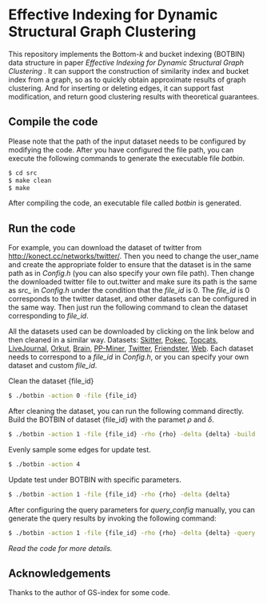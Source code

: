 # Effective Indexing for Dynamic Structural Graph Clustering

This repository implements the Bottom-$k$ and bucket indexing (BOTBIN) data structure in paper *Effective Indexing for Dynamic Structural Graph Clustering*
. It can support the construction of similarity index and bucket index from a graph, so as to quickly obtain approximate results of graph clustering. And for inserting or deleting edges, it can support fast modification, and return good clustering results with theoretical guarantees.

## Compile the code
Please note that the path of the input dataset needs to be configured by modifying the code. After you have configured the file path, you can execute the following commands to generate the executable file *botbin*.

```sh
$ cd src
$ make clean
$ make
```
After compiling the code, an executable file called *botbin* is generated.

## Run the code

For example, you can download the dataset of twitter from http://konect.cc/networks/twitter/. Then you need to change the user_name and create the appropriate folder to ensure that the dataset is in the same path as in *Config.h* (you can also specify your own file path). Then change the downloaded twitter file to out.twitter and make sure its path is the same as *src_* in *Config.h* under the condition that the *file_id* is 0. The *file_id* is 0 corresponds to the twitter dataset, and other datasets can be configured in the same way. Then just run the following command to clean the dataset corresponding to *file_id*.

All the datasets used can be downloaded by clicking on the link below and then cleaned in a similar way. Datasets:
[Skitter](http://konect.cc/networks/as-skitter/), [Pokec](http://konect.cc/networks/soc-pokec-relationships/), [Topcats](https://snap.stanford.edu/data/wiki-topcats.html), [LiveJournal](http://konect.cc/networks/soc-LiveJournal1/), [Orkut](http://konect.cc/networks/orkut-links/), [Brain](https://networkrepository.com/bn-human-Jung2015-M87113878.php), [PP-Miner](https://snap.stanford.edu/biodata/datasets/10028/10028-PP-Miner.html), [Twitter](http://konect.cc/networks/twitter/), [Friendster](http://konect.cc/networks/friendster/), [Web](https://networkrepository.com/web-cc12-hostgraph.php). Each dataset needs to correspond to a *file_id* in *Config.h*, or you can specify your own dataset and custom *file_id*.

Clean the dataset {file_id}
```sh
$ ./botbin -action 0 -file {file_id}
```
After cleaning the dataset, you can run the following command directly. Build the BOTBIN of dataset {file_id} with the paramet $\rho$ and $\delta$.
```sh
$ ./botbin -action 1 -file {file_id} -rho {rho} -delta {delta} -build
```
Evenly sample some edges for update test.
```sh
$ ./botbin -action 4 
```
Update test under BOTBIN with specific parameters.
```sh
$ ./botbin -action 1 -file {file_id} -rho {rho} -delta {delta} 
```

After configuring the query parameters for *query_config* manually, you can generate the query results by invoking the following command:
```sh
$ ./botbin -action 1 -file {file_id} -rho {rho} -delta {delta} -query 
```

*Read the code for more details.*


## Acknowledgements

Thanks to the author of GS-index for some code.
